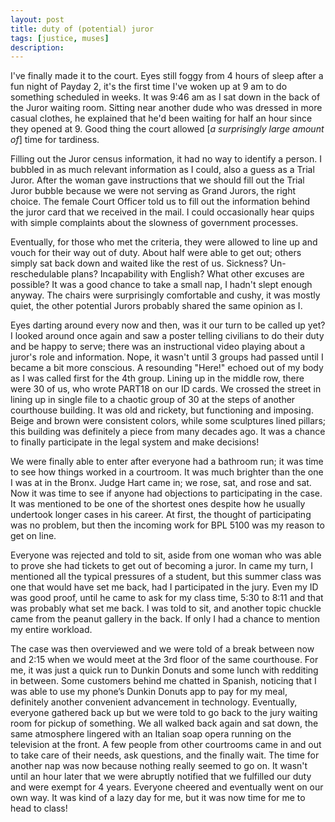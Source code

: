 ```yaml
---
layout: post
title: duty of (potential) juror
tags: [justice, muses]
description: 
---
```


I've finally made it to the court. Eyes still foggy from 4 hours of sleep after a fun night of Payday 2, it's the first time I've woken up at 9 am to do something scheduled in weeks. It was 9:46 am as I sat down in the back of the Juror waiting room. Sitting near another dude who was dressed in more casual clothes, he explained that he'd been waiting for half an hour since they opened at 9. Good thing the court allowed [<em>a surprisingly large amount of</em>] time for tardiness.

Filling out the Juror census information, it had no way to identify a person. I bubbled in as much relevant information as I could, also a guess as a Trial Juror. After the woman gave instructions that we should fill out the Trial Juror bubble because we were not serving as Grand Jurors, the right choice. The female Court Officer told us to fill out the information behind the juror card that we received in the mail. I could occasionally hear quips with simple complaints about the slowness of government processes.

Eventually, for those who met the criteria, they were allowed to line up and vouch for their way out of duty. About half were able to get out; others simply sat back down and waited like the rest of us. Sickness? Un-reschedulable plans? Incapability with English? What other excuses are possible? It was a good chance to take a small nap, I hadn't slept enough anyway. The chairs were surprisingly comfortable and cushy, it was mostly quiet, the other potential Jurors probably shared the same opinion as I.

Eyes darting around every now and then, was it our turn to be called up yet? I looked around once again and saw a poster telling civilians to do their duty and be happy to serve; there was an instructional video playing about a juror's role and information. Nope, it wasn't until 3 groups had passed until I became a bit more conscious. A resounding "Here!" echoed out of my body as I was called first for the 4th group. Lining up in the middle row, there were 30 of us, who wrote PART18 on our ID cards. We crossed the street in lining up in single file to a chaotic group of 30 at the steps of another courthouse building. It was old and rickety, but functioning and imposing. Beige and brown were consistent colors, while some sculptures lined pillars; this building was definitely a piece from many decades ago. It was a chance to finally participate in the legal system and make decisions!

We were finally able to enter after everyone had a bathroom run; it was time to see how things worked in a courtroom. It was much brighter than the one I was at in the Bronx. Judge Hart came in; we rose, sat, and rose and sat. Now it was time to see if anyone had objections to participating in the case. It was mentioned to be one of the shortest ones despite how he usually undertook longer cases in his career. At first, the thought of participating was no problem, but then the incoming work for BPL 5100 was my reason to get on line.

Everyone was rejected and told to sit, aside from one woman who was able to prove she had tickets to get out of becoming a juror. In came my turn, I mentioned all the typical pressures of a student, but this summer class was one that would have set me back, had I participated in the jury. Even my ID was good proof, until he came to ask for my class time, 5:30 to 8:11 and that was probably what set me back. I was told to sit, and another topic chuckle came from the peanut gallery in the back. If only I had a chance to mention my entire workload.

The case was then overviewed and we were told of a break between now and 2:15 when we would meet at the 3rd floor of the same courthouse. For me, it was just a quick run to Dunkin Donuts and some lunch with redditing in between. Some customers behind me chatted in Spanish, noticing that I was able to use my phone’s Dunkin Donuts app to pay for my meal, definitely another convenient advancement in technology. Eventually, everyone gathered back up but we were told to go back to the jury waiting room for pickup of something. We all walked back again and sat down, the same atmosphere lingered with an Italian soap opera running on the television at the front. A few people from other courtrooms came in and out to take care of their needs, ask questions, and the finally wait. The time for another nap was now because nothing really seemed to go on. It wasn't until an hour later that we were abruptly notified that we fulfilled our duty and were exempt for 4 years. Everyone cheered and eventually went on our own way. It was kind of a lazy day for me, but it was now time for me to head to class!